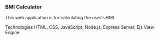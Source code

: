 ### BMI Calculator


This web application is for calculating the user's BMI.


Technologies HTML, CSS, JavaScript, Node.js, Express Server, Ejs View Engine
